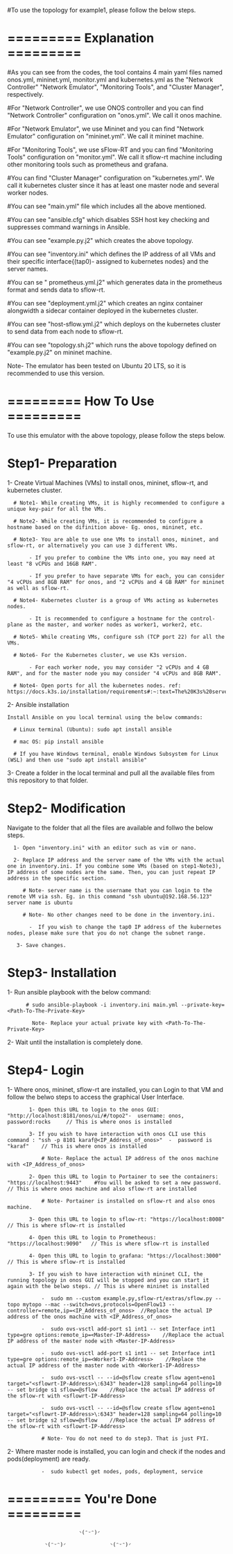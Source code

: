 #To use the topology for example1, please follow the below steps.

# ========= Explanation ========= 
#As you can see from the codes, the tool contains 4 main yaml files named onos.yml, mininet.yml, monitor.yml and kubernetes.yml as the "Network Controller" "Network Emulator", "Monitoring Tools", and "Cluster Manager", respectively.

#For "Network Controller", we use ONOS controller and you can find "Network Controller" configuration on "onos.yml". We call it onos machine.

#For "Network Emulator", we use Mininet and you can find "Network Emulator" configuration on "mininet.yml". We call it mininet machine.

#For "Monitoring Tools", we use sFlow-RT and you can find "Monitoring Tools" configuration on "monitor.yml". We call it sflow-rt machine including other monitoring tools such as prometheus and grafana.

#You can find "Cluster Manager" configuration on "kubernetes.yml". We call it kubernetes cluster since it has at least one master node and several worker nodes.

#You can see "main.yml" file which includes all the above mentioned.

#You can see "ansible.cfg" which disables SSH host key checking and suppresses command warnings in Ansible.

#You can see "example.py.j2" which creates the above topology.

#You can see "inventory.ini" which defines the IP address of all VMs and their specific interface{(tap0)- assigned to kubernetes nodes} and the server names.

#You can se " prometheus.yml.j2" which generates data in the prometheus format and sends data to sflow-rt.

#You can see "deployment.yml.j2" which creates an nginx container alongwidth a sidecar container deployed in the kubernetes cluster.

#You can see "host-sflow.yml.j2" which deploys on the kubernetes cluster to send data from each node to sflow-rt.

#You can see "topology.sh.j2" which runs the above topology defined on "example.py.j2" on mininet machine.

Note- The emulator has been tested on Ubuntu 20 LTS, so it is recommended to use this version.

# ========= How To Use ========= 
To use this emulator with the above topology, please follow the steps below.

# Step1- Preparation

  1- Create Virtual Machines (VMs) to install onos, mininet, sflow-rt, and kubernetes cluster.
  
      # Note1- While creating VMs, it is highly recommended to configure a unique key-pair for all the VMs.
      
      # Note2- While creating VMs, it is recommended to configure a hostname based on the difinition above- Eg. onos, mininet, etc.
      
      # Note3- You are able to use one VMs to install onos, mininet, and sflow-rt, or alternatively you can use 3 different VMs.
      
           - If you prefer to combine the VMs into one, you may need at least "8 vCPUs and 16GB RAM". 
           
           - If you prefer to have separate VMs for each, you can consider "4 vCPUs and 8GB RAM" for onos, and "2 vCPUs and 4 GB RAM" for mininet as well as sflow-rt.
           
      # Note4- Kubernetes cluster is a group of VMs acting as kubernetes nodes. 
      
           - It is recommended to configure a hostname for the control-plane as the master, and worker nodes as worker1, worker2, etc. 
           
      # Note5- While creating VMs, configure ssh (TCP port 22) for all the VMs.  
      
      # Note6- For the Kubernetes cluster, we use K3s version.
      
           - For each worker node, you may consider "2 vCPUs and 4 GB RAM", and for the master node you may consider "4 vCPUs and 8GB RAM".
           
      # Note4- Open ports for all the kubernetes nodes. ref: https://docs.k3s.io/installation/requirements#:~:text=The%20K3s%20server%20needs%20port,listen%20on%20any%20other%20port.

  2- Ansible installation
  
    Install Ansible on you local terminal using the below commands:
    
      # Linux terminal (Ubuntu): sudo apt install ansible
      
      # mac OS: pip install ansible
      
      # If you have Windows terminal, enable Windows Subsystem for Linux (WSL) and then use "sudo apt install ansible"
      
  3- Create a folder in the local terminal and pull all the available files from this repository to that folder.

# Step2- Modification

Navigate to the folder that all the files are available and follwo the below steps.

      1- Open "inventory.ini" with an editor such as vim or nano.
      
      2- Replace IP address and the server name of the VMs with the actual one in inventory.ini. If you combine some VMs (based on step1-Note3), IP address of some nodes are the same. Then, you can just repeat IP address in the specific section.
      
         # Note- server name is the username that you can login to the remote VM via ssh. Eg. in this command "ssh ubuntu@192.168.56.123" server name is ubuntu
         
         # Note- No other changes need to be done in the inventory.ini.
         
           -  If you wish to change the tap0 IP address of the kubernetes nodes, please make sure that you do not change the subnet range.
           
       3- Save changes.
          
# Step3- Installation

1- Run ansible playbook with the below command:

          # sudo ansible-playbook -i inventory.ini main.yml --private-key=<Path-To-The-Private-Key>
          
            Note- Replace your actual private key with <Path-To-The-Private-Key>
            
2- Wait until the installation is completely done.

# Step4- Login

  1- Where onos, mininet, sflow-rt are installed, you can Login to that VM and follow the belwo steps to access the graphical User Interface.
  
           1- Open this URL to login to the onos GUI: "http://localhost:8181/onos/ui/#/topo2"-  username: onos, password:rocks     // This is where onos is installed
           
           3- If you wish to have interaction with onos CLI use this command : "ssh -p 8101 karaf@<IP_Address_of_onos>"  -  password is "karaf"    // This is where onos is installed
           
               # Note- Replace the actual IP address of the onos machine with <IP_Address_of_onos> 
               
           2- Open this URL to login to Portainer to see the containers:  "https://localhost:9443"    #You will be asked to set a new password.     // This is where onos machine and also sflow-rt are installed
           
               # Note- Portainer is installed on sflow-rt and also onos machine.
               
           3- Open this URL to login to sflow-rt: "https://localhost:8008"      // This is where sflow-rt is installed
           
           4- Open this URL to login to Prometheous: "https://localhost:9090"   // This is where sflow-rt is installed   
           
           4- Open this URL to login to grafana: "https://localhost:3000"      // This is where sflow-rt is installed     
           
           3- If you wish to have interaction with mininet CLI, the running topology in onos GUI will be stopped and you can start it again with the belwo steps. // This is where mininet is installed
           
               -  sudo mn --custom example.py,sflow-rt/extras/sflow.py --topo mytopo --mac --switch=ovs,protocols=OpenFlow13 --controller=remote,ip=<IP_Address_of_onos>  //Replace the actual IP address of the onos machine with <IP_Address_of_onos>
               
               -  sudo ovs-vsctl add-port s1 int1 -- set Interface int1 type=gre options:remote_ip=<Master-IP-Address>    //Replace the actual IP address of the master node with <Master-IP-Address>
               
               -  sudo ovs-vsctl add-port s1 int1 -- set Interface int1 type=gre options:remote_ip=<Worker1-IP-Address>    //Replace the actual IP address of the master node with <Worker1-IP-Address>
               
               -  sudo ovs-vsctl -- --id=@sflow create sflow agent=eno1 target="<sflowrt-IP-Address>\:6343" header=128 sampling=64 polling=10 -- set bridge s1 sflow=@sflow    //Replace the actual IP address of the sflow-rt with <sflowrt-IP-Address>
               
               -  sudo ovs-vsctl -- --id=@sflow create sflow agent=eno1 target="<sflowrt-IP-Address>\:6343" header=128 sampling=64 polling=10 -- set bridge s2 sflow=@sflow    //Replace the actual IP address of the sflow-rt with <sflowrt-IP-Address>
               
               # Note- You do not need to do step3. That is just FYI.
               
  2- Where master node is installed, you can login and check if the nodes and pods(deployment) are ready.
  
               -  sudo kubectl get nodes, pods, deployment, service
               

# ========= You're Done ========= 

                           ◝(ᵔᵕᵔ)◜
                                       
                ◝(ᵔᵕᵔ)◜              ◝(ᵔᵕᵔ)◜

